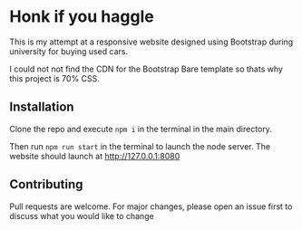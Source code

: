 # Honk if you haggle

This is my attempt at a responsive website designed using Bootstrap during university for buying used cars.

I could not not find the CDN for the Bootstrap Bare template so thats why this project is 70% CSS. 

## Installation

Clone the repo and execute `npm i` in the terminal in the main directory.

Then run `npm run start` in the terminal to launch the node server. The website should launch at http://127.0.0.1:8080

## Contributing

Pull requests are welcome. For major changes, please open an issue first
to discuss what you would like to change

